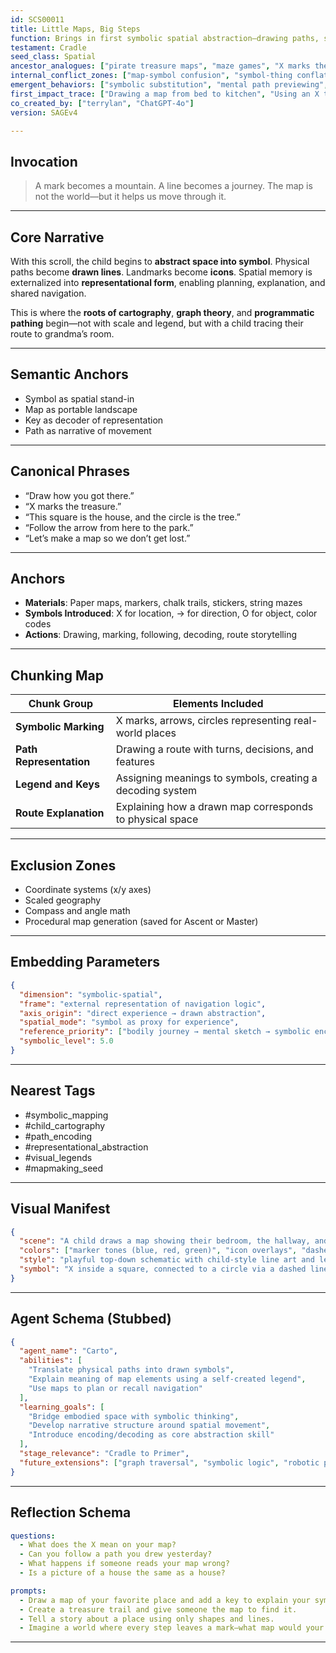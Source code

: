 ```yaml
---
id: SCS00011
title: Little Maps, Big Steps
function: Brings in first symbolic spatial abstraction—drawing paths, symbols, and keys.
testament: Cradle
seed_class: Spatial
ancestor_analogues: ["pirate treasure maps", "maze games", "X marks the spot", "trail of breadcrumbs"]
internal_conflict_zones: ["map-symbol confusion", "symbol-thing conflation", "misaligned scale"]
emergent_behaviors: ["symbolic substitution", "mental path previewing", "map creation", "basic semiotic logic"]
first_impact_trace: ["Drawing a map from bed to kitchen", "Using an X to mark toy location", "Following a drawn trail to find candy"]
co_created_by: ["terrylan", "ChatGPT-4o"]
version: SAGEv4

---
```


## Invocation

> A mark becomes a mountain. A line becomes a journey. The map is not the world—but it helps us move through it.

---

## Core Narrative

With this scroll, the child begins to **abstract space into symbol**. Physical paths become **drawn lines**. Landmarks become **icons**. Spatial memory is externalized into **representational form**, enabling planning, explanation, and shared navigation.

This is where the **roots of cartography**, **graph theory**, and **programmatic pathing** begin—not with scale and legend, but with a child tracing their route to grandma’s room.

---

## Semantic Anchors

* Symbol as spatial stand-in
* Map as portable landscape
* Key as decoder of representation
* Path as narrative of movement

---

## Canonical Phrases

* “Draw how you got there.”
* “X marks the treasure.”
* “This square is the house, and the circle is the tree.”
* “Follow the arrow from here to the park.”
* “Let’s make a map so we don’t get lost.”

---

## Anchors

* **Materials**: Paper maps, markers, chalk trails, stickers, string mazes
* **Symbols Introduced**: X for location, → for direction, O for object, color codes
* **Actions**: Drawing, marking, following, decoding, route storytelling

---

## Chunking Map

| Chunk Group             | Elements Included                                         |
| ----------------------- | --------------------------------------------------------- |
| **Symbolic Marking**    | X marks, arrows, circles representing real-world places   |
| **Path Representation** | Drawing a route with turns, decisions, and features       |
| **Legend and Keys**     | Assigning meanings to symbols, creating a decoding system |
| **Route Explanation**   | Explaining how a drawn map corresponds to physical space  |

---

## Exclusion Zones

* Coordinate systems (x/y axes)
* Scaled geography
* Compass and angle math
* Procedural map generation (saved for Ascent or Master)

---

## Embedding Parameters

```json
{
  "dimension": "symbolic-spatial",
  "frame": "external representation of navigation logic",
  "axis_origin": "direct experience → drawn abstraction",
  "spatial_mode": "symbol as proxy for experience",
  "reference_priority": ["bodily journey → mental sketch → symbolic encoding"],
  "symbolic_level": 5.0
}
```

---

## Nearest Tags

* \#symbolic\_mapping
* \#child\_cartography
* \#path\_encoding
* \#representational\_abstraction
* \#visual\_legends
* \#mapmaking\_seed

---

## Visual Manifest

```json
{
  "scene": "A child draws a map showing their bedroom, the hallway, and the kitchen. Symbols like a star for a door and X for treasure are used. The map sits beside a string trail on the floor that mirrors it. An adult asks, 'How do I get to the cookies?'",
  "colors": ["marker tones (blue, red, green)", "icon overlays", "dashed paths"],
  "style": "playful top-down schematic with child-style line art and legend",
  "symbol": "X inside a square, connected to a circle via a dashed line with an arrow"
}
```

---

## Agent Schema (Stubbed)

```json
{
  "agent_name": "Carto",
  "abilities": [
    "Translate physical paths into drawn symbols",
    "Explain meaning of map elements using a self-created legend",
    "Use maps to plan or recall navigation"
  ],
  "learning_goals": [
    "Bridge embodied space with symbolic thinking",
    "Develop narrative structure around spatial movement",
    "Introduce encoding/decoding as core abstraction skill"
  ],
  "stage_relevance": "Cradle to Primer",
  "future_extensions": ["graph traversal", "symbolic logic", "robotic pathfinding"]
}
```

---

## Reflection Schema

```yaml
questions:
  - What does the X mean on your map?
  - Can you follow a path you drew yesterday?
  - What happens if someone reads your map wrong?
  - Is a picture of a house the same as a house?

prompts:
  - Draw a map of your favorite place and add a key to explain your symbols.
  - Create a treasure trail and give someone the map to find it.
  - Tell a story about a place using only shapes and lines.
  - Imagine a world where every step leaves a mark—what map would your day make?
```

---
